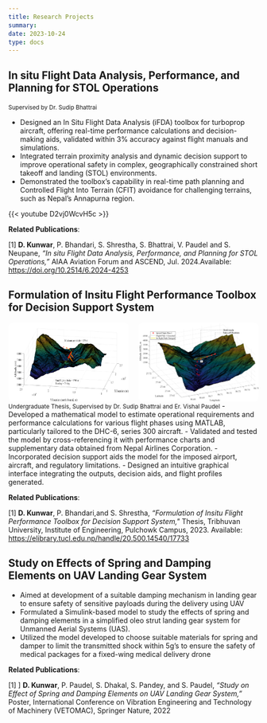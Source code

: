 ```yaml
---
title: Research Projects
summary:
date: 2023-10-24
type: docs
---
```


## In situ Flight Data Analysis, Performance, and Planning for STOL Operations
<small>Supervised by Dr. Sudip Bhattrai</small>
- Designed an In Situ Flight Data Analysis (iFDA) toolbox for turboprop aircraft, offering real-time performance calculations and decision-making aids, validated within 3% accuracy against flight manuals and simulations.
- Integrated terrain proximity analysis and dynamic decision support to improve operational safety in complex, geographically constrained short takeoff and landing (STOL) environments.
- Demonstrated the toolbox’s capability in real-time path planning and Controlled Flight Into Terrain (CFIT) avoidance for challenging terrains, such as Nepal’s Annapurna region.

{{< youtube D2vj0WcvH5c >}}

**Related Publications**:

[1] **D. Kunwar**, P. Bhandari, S. Shrestha, S. Bhattrai, V. Paudel and S. Neupane, _“In situ Flight Data Analysis, Performance, and Planning for STOL Operations,”_ AIAA Aviation Forum and ASCEND, Jul. 2024.Available: https://doi.org/10.2514/6.2024-4253

## Formulation of Insitu Flight Performance Toolbox for Decision Support System
<div style="display: flex; justify-content: space-between; gap: 10px;">
    <img src="ifda-1.png" alt="Image 1" style="width: 48%; border-radius: 8px;">
    <img src="ifda-2.png" alt="Image 2" style="width: 48%; border-radius: 8px;">
</div>
<small>Undergraduate Thesis, Supervised by Dr. Sudip Bhattrai and Er. Vishal Paudel</small>
- Developed a mathematical model to estimate operational requirements and performance calculations for various
flight phases using MATLAB, particularly tailored to the DHC-6, series 300 aircraft.
- Validated and tested the model by cross-referencing it with performance charts and supplementary data obtained
from Nepal Airlines Corporation.
- Incorporated decision support aids the model for the imposed airport, aircraft, and regulatory limitations.
- Designed an intuitive graphical interface integrating the outputs, decision aids, and flight profiles generated.

**Related Publications**:

[1] **D. Kunwar**, P. Bhandari,and S. Shrestha, _“Formulation of Insitu Flight Performance Toolbox for Decision Support System,"_ Thesis, Tribhuvan University, Institute of Engineering, Pulchowk Campus, 2023. Available: https://elibrary.tucl.edu.np/handle/20.500.14540/17733

##  Study on Effects of Spring and Damping Elements on UAV Landing Gear System
- Aimed at development of a suitable damping mechanism in landing gear to ensure safety of sensitive payloads during the delivery using UAV
- Formulated a Simulink-based model to study the effects of spring and damping elements in a simplified oleo strut landing gear system for Unmanned Aerial Systems (UAS).
- Utilized the model developed to choose suitable materials for spring and damper to limit the transmitted shock within 5g’s to ensure the safety of medical packages for a fixed-wing medical delivery drone

**Related Publications**:

[1] ] **D. Kunwar**, P. Paudel, S. Dhakal, S. Pandey, and S. Paudel, _“Study on Effect of Spring and Damping Elements on UAV Landing Gear System,”_ Poster, International Conference on Vibration Engineering and Technology
of Machinery (VETOMAC), Springer Nature, 2022
